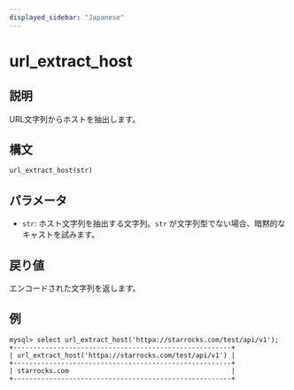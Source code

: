 ```yaml
---
displayed_sidebar: "Japanese"
---
```


# url_extract_host

## 説明

URL文字列からホストを抽出します。

## 構文

```haskell
url_extract_host(str)
```

## パラメータ

- `str`: ホスト文字列を抽出する文字列。`str` が文字列型でない場合、暗黙的なキャストを試みます。

## 戻り値

エンコードされた文字列を返します。

## 例

```plaintext
mysql> select url_extract_host('httpa://starrocks.com/test/api/v1');
+-------------------------------------------------------+
| url_extract_host('httpa://starrocks.com/test/api/v1') |
+-------------------------------------------------------+
| starrocks.com                                         |
+-------------------------------------------------------+
```